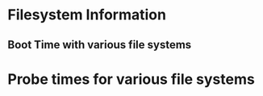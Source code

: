 # Filesystem Information
## Boot Time with various file systems
# Probe times for various file systems
